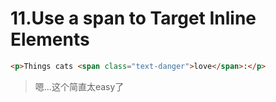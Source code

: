 # 11.Use a span to Target Inline Elements

```html
<p>Things cats <span class="text-danger">love</span>:</p>
```

> 嗯...这个简直太easy了